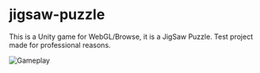 # jigsaw-puzzle

This is a Unity game for WebGL/Browse, it is a JigSaw Puzzle. Test project made for professional reasons.

![Gameplay](https://user-images.githubusercontent.com/48829382/187548887-789a8d74-a39d-43af-8122-44d15c57a8d4.PNG)
